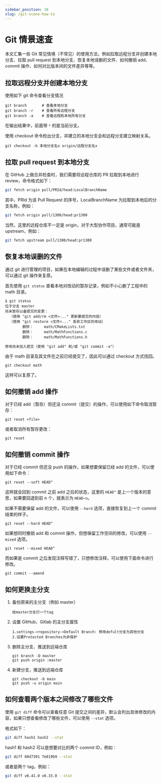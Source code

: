 ```yaml
---
sidebar_position: 18
slug: /git-scene-how-to
---
```


# Git 情景速查



本文汇集一些 Git 常见情境（不常见）的使用方法，例如拉取远程分支并创建本地分支、拉取 pull request 到本地分支、恢复本地误删的文件、如何撤销 add、commit 操作、如何对比版本间的文件差异等等。



## 拉取远程分支并创建本地分支

使用如下 git 命令查看分支情况

```shell
git branch       # 查看本地分支
git branch -r    # 查看所有远程分支
git branch -a    # 查看远程和本地所有分支
```

在输出结果中，前面带 `*` 的是当前分支。

使用 checkout 命令检出分支，并建立的本地分支会和远程分支建立映射关系。

```shell
git checkout -b 本地分支名x origin/远程分支名x
```



## 拉取 pull request 到本地分支

在 GitHub 上做合并检查时，我们需要将远程仓库的 PR 拉取到本地进行 review，命令格式如下：

```bash
git fetch origin pull/PRId/head:LocalBranchName
```

其中，PRId 为该 Pull Request 的序号，LocalBranchName 为拉取到本地后的分支名称，例如：

```bash
git fetch origin pull/1300/head:pr1300
```

当然，这里的远程仓库不一定是 origin，对于大型协作项目，通常可能是 upstream，例如：

```bash
git fetch upstream pull/1300/head:pr1300
```



## 恢复本地误删的文件

通过 git 进行管理的项目，如果在本地编辑的过程中误删了某些文件或者文件夹，可以通过 git 操作来复原。

首先使用 `git status` 查看本地对改动的暂存记录，例如不小心删了工程中的 math 目录。

```shell
$ git status
位于分支 master
尚未暂存以备提交的变更：
  （使用 "git add/rm <文件>..." 更新要提交的内容）
  （使用 "git restore <文件>..." 丢弃工作区的改动）
        删除：     math/CMakeLists.txt
        删除：     math/MathFunctions.c
        删除：     math/MathFunctions.h

修改尚未加入提交（使用 "git add" 和/或 "git commit -a"）
```

由于 math 目录及其文件在之前已经提交了，因此可以通过 checkout 方式找回。

```shell
git checkout math
```

这样可以复原了。



## 如何撤销 add 操作

对于已经 add（暂存）但还没 commit（提交）的操作，可以使用如下命令取消暂存：

```shell
git reset <file>
```

或者取消所有暂存更改：

```shell
git reset
```



## 如何撤销 commit 操作

对于已经 commit 但还没 push 的操作，如果想要保留已经 add 的文件，可以使用如下命令：

```shell
git reset --soft HEAD^
```

这样就会回到 commit 之前 add 之后的状态，这里的 `HEAD^` 是上一个版本的意思，如果要回退到前 n 个，就表示为 `HEAD~n`。

如果不需要保留 add 的文件，可以使用 `--hard` 选项，直接恢复到上一个 commit 结束的样子。

```shell
git reset --hard HEAD^
```

如果想同时撤销 add 和 commit 操作，但想保留工作空间的修改，可以使用 `--mixed` 选项。

```shell
git reset --mixed HEAD^
```

而如果是 commit 之后发现注释写错了，只想修改注释，可以使用下面命令进行修改。

```shell
git commit --amend
```



## 如何更换主分支

1. 备份原来的主分支（例如 master）

   ```shell
   给master分支打一个tag
   ```

2. 设置 GitHub、Gitlab 的主分支属性

   ```shell
   1.settings->repository->Default Branch: 修改defult分支为其他分支
   2.设置Protected Branches为非保护
   ```

3. 删除主分支、推送到远端仓库

   ```shell
   git branch -D master
   git push origin :master
   ```

4. 新建分支，推送到远端仓库

   ```shell
   git checkout -b main
   git push -u origin main
   ```



## 如何查看两个版本之间修改了哪些文件

使用 `git diff` 命令可以查看任意 Git 提交之间的差异，默认会列出具体修改的内容，如果只想查看修改了哪些文件，可以使用 `--stat` 选项。

格式如下：

```bash
git diff hash1 hash2 --stat
```

hash1 和 hash2 可以是想要对比的两个 commit ID，例如：

```bash
git diff 60d7301 7e819b9 --stat
```

或者是两个 tag，例如：

```bash
git diff v0.41.0 v0.33.0 --stat
```

